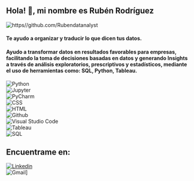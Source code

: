 ## Hola! 👋, mi nombre es Rubén Rodríguez

<!--
**Rubendatanalyst/Rubendatanalyst** is a ✨ _special_ ✨ repository because its `README.md` (this file) appears on your GitHub profile.-->

![https//github.com/Rubendatanalyst](https://media.licdn.com/dms/image/v2/D4E16AQGsS6l6Za78UQ/profile-displaybackgroundimage-shrink_350_1400/profile-displaybackgroundimage-shrink_350_1400/0/1726533098910?e=1735171200&v=beta&t=FBpSanv9wEhyWVuXWJAYboa47n9d4khptUEttblhfH0)

#### Te ayudo a organizar y traducir lo que dicen tus datos.

#### Ayudo a transformar datos en resultados favorables para empresas, facilitando la toma de decisiones basadas en datos y generando Insights a través de análisis exploratorios, prescriptivos y estadísticos, mediante el uso de herramientas como: SQL, Python, Tableau.

 
![Python](https://img.shields.io/badge/Python-101010?style=for-the-badge&logo=python&logoColor=white&labelColor=3776AB)</br>
![Jupyter](https://img.shields.io/badge/Jupyter-101010?style=for-the-badge&logo=jupyter&logoColor=white&labelColor=F37626)</br>
![PyCharm](https://img.shields.io/badge/Pycharm-101010?style=for-the-badge&logo=pycharm&logoColor=white&labelColor=81DA23)</br>
![CSS](https://img.shields.io/badge/CSS-101010?style=for-the-badge&logo=css3&logoColor=white&labelColor=005DFF)</br>
![HTML](https://img.shields.io/badge/HTML-101010?style=for-the-badge&logo=html5&logoColor=white&labelColor=E34F26)</br>
![Github](https://img.shields.io/badge/Github-181717?style=for-the-badge&logo=github&logoColor=white&labelColor=101010)</br>
![Visual Studio Code](https://img.shields.io/badge/VSCode-002F92?style=for-the-badge&logo=vscode&logoColor=white&labelColor=101010)</br>
![Tableau](https://img.shields.io/badge/Tableau-101010?style=for-the-badge&logo=tableaum&logoColor=white&labelColor=E97627)</br>
![SQL](https://img.shields.io/badge/SQL-101010?style=for-the-badge&logo=sqlum&logoColor=white&labelColor=4479A1)</br>

  ## Encuentrame en:
[![Linkedin](https://img.shields.io/badge/Linkedin-Ruben_Rodriguez-101010?style=for-the-badge&logo=linkedin&logoColor=white&labelColor=0A66C2)](www.linkedin.com/in/rubenrodriguez-dataanalyst)</br>
![Gmail](https://img.shields.io/badge/Gmail-va.rubendrl@gmail.com-101010?style=for-the-badge&logo=gmail&logoColor=white&labelColor=921800)]</br>



